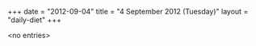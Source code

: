+++
date = "2012-09-04"
title = "4 September 2012 (Tuesday)"
layout = "daily-diet"
+++


\<no entries\>
